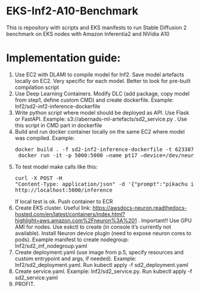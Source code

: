 # EKS-Inf2-A10-Benchmark
This is repository with scripts and EKS manifests to run Stable Diffusion 2 benchmark on EKS nodes with Amazon Inferentia2 and NVidia A10

# Implementation guide:
1. Use EC2 with DLAMI to compile model for Inf2. Save model artefacts locally on EC2. Very specific for each model. Better to look for pre-built compilation script
2. Use Deep Learning Containers. Modify DLC (add package, copy model from step1, define custom CMD) and create dockerfile. Example: Inf2/sd2-inf2-inference-dockerfile
3. Write python script where model  should be deployed as API. Use Flask or FastAPI. Example: s3://abernads-ml-artefacts/sd2_service.py . Use this script in CMD part in dockerfile
4. Build and run docker container locally on the same EC2 where model was compiled. Example: 
    <pre>docker build . -f sd2-inf2-inference-dockerfile -t 623387590579.dkr.ecr.us-east-2.amazonaws.com/sd-inf2:v0.3  
    docker run -it -p 5000:5000 —name pt17 —device=/dev/neuron0 623387590579.dkr.ecr.us-east-2.amazonaws.com/sd-inf2:v0.3  </pre>
5. To test model make calls like this: <pre>curl -X POST -H "Content-Type: application/json" -d '{"prompt":"pikachu in the hat"}' http://localhost:5000/inference </pre>  If local test is ok. Push container to ECR
6. Create EKS cluster. Useful link: https://awsdocs-neuron.readthedocs-hosted.com/en/latest/containers/index.html?highlight=aws.amazon.com%2Fneuron%3A%201 . Important!! Use GPU AMI for nodes. Use eskctl to create (in console it’s currently not available). Install Neuron device plugin (need to expose neuron cores to pods). Example manifest to create nodegroup: Inf2/sd2_inf_nodegroup.yaml
7. Create deployment.yaml (use image from p.5, specify resources and custom entrypoint and args, if needed). Example: Inf2/sd2_deployment.yaml. Run kubectl apply -f sd2_deployment.yaml
8. Create service.yaml. Example: Inf2/sd2_service.py. Run kubectl apply -f sd2_service.yaml
9. PROFIT.
